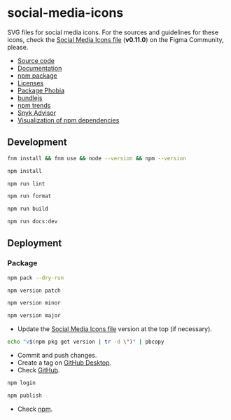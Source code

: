 # social-media-icons

SVG files for social media icons. For the sources and guidelines for these icons, check the [Social Media Icons file](https://www.figma.com/community/file/1098022441810511046) (**v0.11.0**) on the Figma Community, please.

- [Source code](https://github.com/joaopalmeiro/social-media-icons)
- [Documentation](https://social-media-icons.surge.sh/)
- [npm package](https://www.npmjs.com/package/social-media-icons)
- [Licenses](https://licenses.dev/npm/social-media-icons)
- [Package Phobia](https://packagephobia.com/result?p=social-media-icons)
- [bundlejs](https://bundlejs.com/?bundle&q=social-media-icons)
- [npm trends](https://npmtrends.com/social-media-icons)
- [Snyk Advisor](https://snyk.io/advisor/npm-package/social-media-icons)
- [Visualization of npm dependencies](https://npm.anvaka.com/#/view/2d/social-media-icons)

## Development

```bash
fnm install && fnm use && node --version && npm --version
```

```bash
npm install
```

```bash
npm run lint
```

```bash
npm run format
```

```bash
npm run build
```

```bash
npm run docs:dev
```

## Deployment

### Package

```bash
npm pack --dry-run
```

```bash
npm version patch
```

```bash
npm version minor
```

```bash
npm version major
```

- Update the [Social Media Icons file](https://www.figma.com/community/file/1098022441810511046) version at the top (if necessary).

```bash
echo "v$(npm pkg get version | tr -d \")" | pbcopy
```

- Commit and push changes.
- Create a tag on [GitHub Desktop](https://github.blog/2020-05-12-create-and-push-tags-in-the-latest-github-desktop-2-5-release/).
- Check [GitHub](https://github.com/joaopalmeiro/social-media-icons/tags).

```bash
npm login
```

```bash
npm publish
```

- Check [npm](https://www.npmjs.com/package/social-media-icons).

